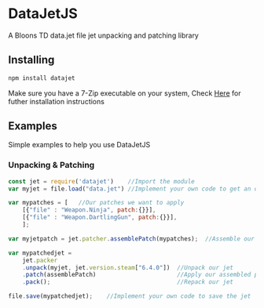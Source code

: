 # DataJetJS

A Bloons TD data.jet file jet unpacking and patching library

## Installing

```sh
npm install datajet
```

Make sure you have a 7-Zip executable on your system, Check [Here](https://www.npmjs.com/package/node-7z#installation) for futher installation instructions

## Examples

Simple examples to help you use DataJetJS

### Unpacking & Patching

```js
const jet = require('datajet')    //Import the module
var myjet = file.load("data.jet") //Implement your own code to get an object containing the entire jet

var mypatches = [   //Our patches we want to apply
    [{"file" : "Weapon.Ninja", patch:{}}],
    [{"file" : "Weapon.DartlingGun", patch:{}}],
    ];

var myjetpatch = jet.patcher.assemblePatch(mypatches);  //Assemble our patches

var mypatchedjet =
    jet.packer
    .unpack(myjet, jet.version.steam["6.4.0"])  //Unpack our jet
    .patch(assemblePatch)                       //Apply our assembled patch
    .pack();                                    //Repack our jet

file.save(mypatchedjet);    //Implement your own code to save the jet
```


